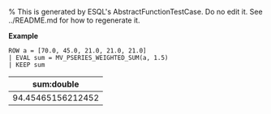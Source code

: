 % This is generated by ESQL's AbstractFunctionTestCase. Do no edit it. See ../README.md for how to regenerate it.

**Example**

```esql
ROW a = [70.0, 45.0, 21.0, 21.0, 21.0]
| EVAL sum = MV_PSERIES_WEIGHTED_SUM(a, 1.5)
| KEEP sum
```

| sum:double |
| --- |
| 94.45465156212452 |


